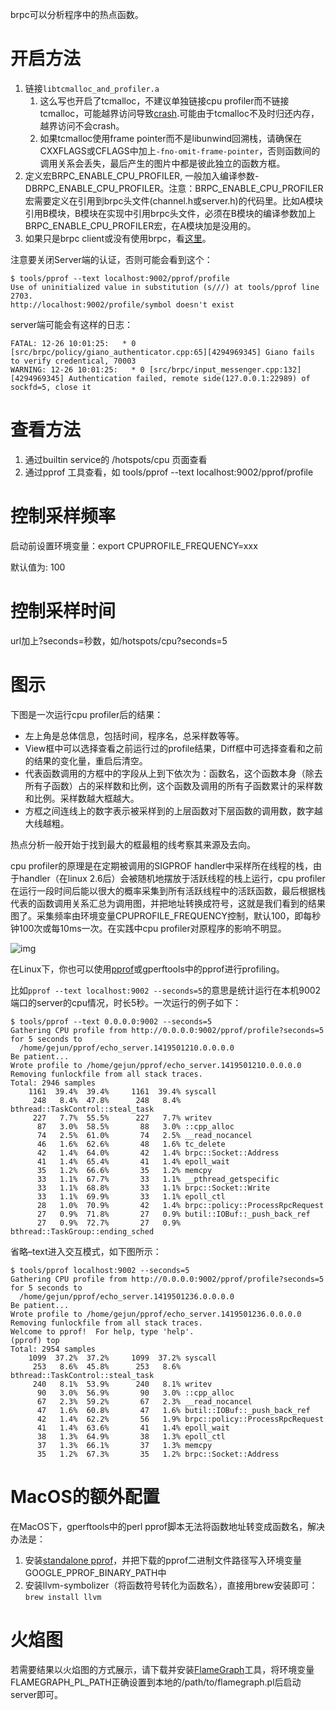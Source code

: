 brpc可以分析程序中的热点函数。

# 开启方法

1. 链接`libtcmalloc_and_profiler.a`
   1. 这么写也开启了tcmalloc，不建议单独链接cpu profiler而不链接tcmalloc，可能越界访问导致[crash](https://github.com/gperftools/gperftools/blob/master/README#L226).可能由于tcmalloc不及时归还内存，越界访问不会crash。
   2. 如果tcmalloc使用frame pointer而不是libunwind回溯栈，请确保在CXXFLAGS或CFLAGS中加上`-fno-omit-frame-pointer`，否则函数间的调用关系会丢失，最后产生的图片中都是彼此独立的函数方框。
2. 定义宏BRPC_ENABLE_CPU_PROFILER, 一般加入编译参数-DBRPC_ENABLE_CPU_PROFILER。注意：BRPC_ENABLE_CPU_PROFILER宏需要定义在引用到brpc头文件(channel.h或server.h)的代码里。比如A模块引用B模块，B模块在实现中引用brpc头文件，必须在B模块的编译参数加上BRPC_ENABLE_CPU_PROFILER宏，在A模块加是没用的。
3. 如果只是brpc client或没有使用brpc，看[这里](dummy_server.md)。 

 注意要关闭Server端的认证，否则可能会看到这个：

```
$ tools/pprof --text localhost:9002/pprof/profile
Use of uninitialized value in substitution (s///) at tools/pprof line 2703.
http://localhost:9002/profile/symbol doesn't exist
```

server端可能会有这样的日志：

```
FATAL: 12-26 10:01:25:   * 0 [src/brpc/policy/giano_authenticator.cpp:65][4294969345] Giano fails to verify credentical, 70003
WARNING: 12-26 10:01:25:   * 0 [src/brpc/input_messenger.cpp:132][4294969345] Authentication failed, remote side(127.0.0.1:22989) of sockfd=5, close it
```

# 查看方法

1. 通过builtin service的 /hotspots/cpu 页面查看
1. 通过pprof 工具查看，如 tools/pprof --text localhost:9002/pprof/profile

# 控制采样频率

启动前设置环境变量：export CPUPROFILE_FREQUENCY=xxx

默认值为: 100

# 控制采样时间

url加上?seconds=秒数，如/hotspots/cpu?seconds=5

# 图示

下图是一次运行cpu profiler后的结果：

- 左上角是总体信息，包括时间，程序名，总采样数等等。
- View框中可以选择查看之前运行过的profile结果，Diff框中可选择查看和之前的结果的变化量，重启后清空。
- 代表函数调用的方框中的字段从上到下依次为：函数名，这个函数本身（除去所有子函数）占的采样数和比例，这个函数及调用的所有子函数累计的采样数和比例。采样数越大框越大。
- 方框之间连线上的数字表示被采样到的上层函数对下层函数的调用数，数字越大线越粗。

热点分析一般开始于找到最大的框最粗的线考察其来源及去向。

cpu profiler的原理是在定期被调用的SIGPROF handler中采样所在线程的栈，由于handler（在linux 2.6后）会被随机地摆放于活跃线程的栈上运行，cpu profiler在运行一段时间后能以很大的概率采集到所有活跃线程中的活跃函数，最后根据栈代表的函数调用关系汇总为调用图，并把地址转换成符号，这就是我们看到的结果图了。采集频率由环境变量CPUPROFILE_FREQUENCY控制，默认100，即每秒钟100次或每10ms一次。在实践中cpu profiler对原程序的影响不明显。

![img](../images/echo_cpu_profiling.png)

在Linux下，你也可以使用[pprof](https://github.com/brpc/brpc/blob/master/tools/pprof)或gperftools中的pprof进行profiling。

比如`pprof --text localhost:9002 --seconds=5`的意思是统计运行在本机9002端口的server的cpu情况，时长5秒。一次运行的例子如下：

```
$ tools/pprof --text 0.0.0.0:9002 --seconds=5
Gathering CPU profile from http://0.0.0.0:9002/pprof/profile?seconds=5 for 5 seconds to
  /home/gejun/pprof/echo_server.1419501210.0.0.0.0
Be patient...
Wrote profile to /home/gejun/pprof/echo_server.1419501210.0.0.0.0
Removing funlockfile from all stack traces.
Total: 2946 samples
    1161  39.4%  39.4%     1161  39.4% syscall
     248   8.4%  47.8%      248   8.4% bthread::TaskControl::steal_task
     227   7.7%  55.5%      227   7.7% writev
      87   3.0%  58.5%       88   3.0% ::cpp_alloc
      74   2.5%  61.0%       74   2.5% __read_nocancel
      46   1.6%  62.6%       48   1.6% tc_delete
      42   1.4%  64.0%       42   1.4% brpc::Socket::Address
      41   1.4%  65.4%       41   1.4% epoll_wait
      35   1.2%  66.6%       35   1.2% memcpy
      33   1.1%  67.7%       33   1.1% __pthread_getspecific
      33   1.1%  68.8%       33   1.1% brpc::Socket::Write
      33   1.1%  69.9%       33   1.1% epoll_ctl
      28   1.0%  70.9%       42   1.4% brpc::policy::ProcessRpcRequest
      27   0.9%  71.8%       27   0.9% butil::IOBuf::_push_back_ref
      27   0.9%  72.7%       27   0.9% bthread::TaskGroup::ending_sched
```

省略–text进入交互模式，如下图所示：

```
$ tools/pprof localhost:9002 --seconds=5       
Gathering CPU profile from http://0.0.0.0:9002/pprof/profile?seconds=5 for 5 seconds to
  /home/gejun/pprof/echo_server.1419501236.0.0.0.0
Be patient...
Wrote profile to /home/gejun/pprof/echo_server.1419501236.0.0.0.0
Removing funlockfile from all stack traces.
Welcome to pprof!  For help, type 'help'.
(pprof) top
Total: 2954 samples
    1099  37.2%  37.2%     1099  37.2% syscall
     253   8.6%  45.8%      253   8.6% bthread::TaskControl::steal_task
     240   8.1%  53.9%      240   8.1% writev
      90   3.0%  56.9%       90   3.0% ::cpp_alloc
      67   2.3%  59.2%       67   2.3% __read_nocancel
      47   1.6%  60.8%       47   1.6% butil::IOBuf::_push_back_ref
      42   1.4%  62.2%       56   1.9% brpc::policy::ProcessRpcRequest
      41   1.4%  63.6%       41   1.4% epoll_wait
      38   1.3%  64.9%       38   1.3% epoll_ctl
      37   1.3%  66.1%       37   1.3% memcpy
      35   1.2%  67.3%       35   1.2% brpc::Socket::Address
```

# MacOS的额外配置

在MacOS下，gperftools中的perl pprof脚本无法将函数地址转变成函数名，解决办法是：

1. 安装[standalone pprof](https://github.com/google/pprof)，并把下载的pprof二进制文件路径写入环境变量GOOGLE_PPROF_BINARY_PATH中
2. 安装llvm-symbolizer（将函数符号转化为函数名），直接用brew安装即可：`brew install llvm`

# 火焰图

若需要结果以火焰图的方式展示，请下载并安装[FlameGraph](https://github.com/brendangregg/FlameGraph)工具，将环境变量FLAMEGRAPH_PL_PATH正确设置到本地的/path/to/flamegraph.pl后启动server即可。
